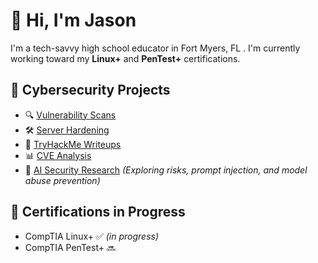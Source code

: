# 👋 Hi, I'm Jason

I'm a tech-savvy high school educator in Fort Myers, FL . I'm currently working toward my **Linux+** and **PenTest+** certifications.

## 🔐 Cybersecurity Projects
- 🔍 [Vulnerability Scans](https://github.com/yourusername/vuln-scans)
- 🛠️ [Server Hardening](https://github.com/yourusername/server-hardening)
- 🧪 [TryHackMe Writeups](https://github.com/yourusername/tryhackme-writeups)
- 📊 [CVE Analysis](https://github.com/yourusername/CVE-analysis)
- 🤖 [AI Security Research](https://github.com/yourusername/ai-security) *(Exploring risks, prompt injection, and model abuse prevention)*

## 🧠 Certifications in Progress
- CompTIA Linux+ ✅ *(in progress)*
- CompTIA PenTest+ 🔜

